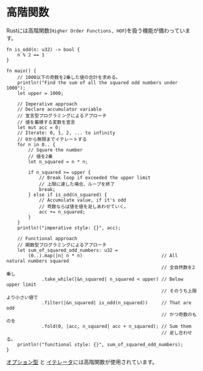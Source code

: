<!--
# Higher Order Functions
-->
# 高階関数

<!--
Rust provides Higher Order Functions (HOF). These are functions that
take one or more functions and/or produce a more useful function. HOFs
and lazy iterators give Rust its functional flavor.
-->
Rustには高階関数(`Higher Order Functions, HOF`)を扱う機能が備わっています。

```rust,editable
fn is_odd(n: u32) -> bool {
    n % 2 == 1
}

fn main() {
    // 1000以下の奇数を2乗した値の合計を求める。
    println!("Find the sum of all the squared odd numbers under 1000");
    let upper = 1000;

    // Imperative approach
    // Declare accumulator variable
    // 宣言型プログラミングによるアプローチ
    // 値を蓄積する変数を宣言
    let mut acc = 0;
    // Iterate: 0, 1, 2, ... to infinity
    // 0から無限までイテレートする
    for n in 0.. {
        // Square the number
        // 値を2乗
        let n_squared = n * n;

        if n_squared >= upper {
            // Break loop if exceeded the upper limit
            // 上限に達した場合、ループを終了
            break;
        } else if is_odd(n_squared) {
            // Accumulate value, if it's odd
            // 奇数ならば値を値を足しあわせていく。
            acc += n_squared;
        }
    }
    println!("imperative style: {}", acc);

    // Functional approach
    // 関数型プログラミングによるアプローチ
    let sum_of_squared_odd_numbers: u32 =
        (0..).map(|n| n * n)                             // All natural numbers squared
                                                         // 全自然数を2乗し
             .take_while(|&n_squared| n_squared < upper) // Below upper limit
                                                         // そのうち上限より小さい値で
             .filter(|&n_squared| is_odd(n_squared))     // That are odd
                                                         // かつ奇数のものを
             .fold(0, |acc, n_squared| acc + n_squared); // Sum them
                                                         // 足し合わせる。
    println!("functional style: {}", sum_of_squared_odd_numbers);
}
```

<!--
[Option][option]
and
[Iterator][iter]
implement their fair share of HOFs.
-->
[オプション型][option]
と
[イテレータ][iter]には高階関数が使用されています。

[option]: https://doc.rust-lang.org/core/option/enum.Option.html
[iter]: https://doc.rust-lang.org/core/iter/trait.Iterator.html
